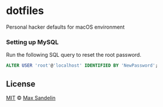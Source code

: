 # dotfiles
Personal hacker defaults for macOS environment


### Setting up MySQL

Run the following SQL query to reset the root password.
```sql
ALTER USER 'root'@'localhost' IDENTIFIED BY 'NewPassword';
```


## License
[MIT](LICENSE) © [Max Sandelin](https://maxsandelin.com)
